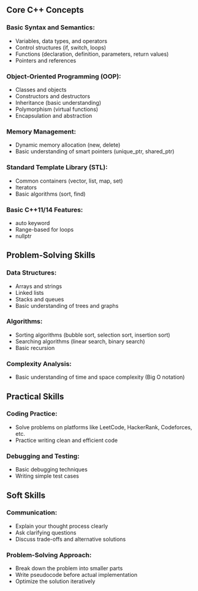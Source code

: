 ## Core C++ Concepts

### Basic Syntax and Semantics:
- Variables, data types, and operators
- Control structures (if, switch, loops)
- Functions (declaration, definition, parameters, return values)
- Pointers and references

### Object-Oriented Programming (OOP):
- Classes and objects
- Constructors and destructors
- Inheritance (basic understanding)
- Polymorphism (virtual functions)
- Encapsulation and abstraction

### Memory Management:
- Dynamic memory allocation (new, delete)
- Basic understanding of smart pointers (unique_ptr, shared_ptr)

### Standard Template Library (STL):
- Common containers (vector, list, map, set)
- Iterators
- Basic algorithms (sort, find)

### Basic C++11/14 Features:
- auto keyword
- Range-based for loops
- nullptr

## Problem-Solving Skills

### Data Structures:
- Arrays and strings
- Linked lists
- Stacks and queues
- Basic understanding of trees and graphs

### Algorithms:
- Sorting algorithms (bubble sort, selection sort, insertion sort)
- Searching algorithms (linear search, binary search)
- Basic recursion

### Complexity Analysis:
- Basic understanding of time and space complexity (Big O notation)

## Practical Skills

### Coding Practice:
- Solve problems on platforms like LeetCode, HackerRank, Codeforces, etc.
- Practice writing clean and efficient code

### Debugging and Testing:
- Basic debugging techniques
- Writing simple test cases

## Soft Skills

### Communication:
- Explain your thought process clearly
- Ask clarifying questions
- Discuss trade-offs and alternative solutions

### Problem-Solving Approach:
- Break down the problem into smaller parts
- Write pseudocode before actual implementation
- Optimize the solution iteratively
